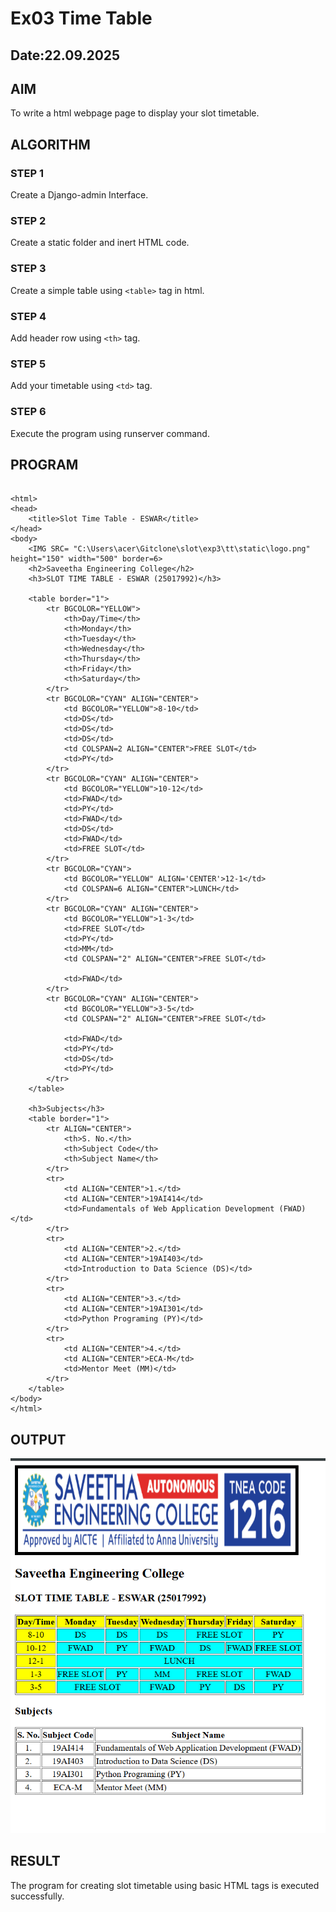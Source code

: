 # Ex03 Time Table
## Date:22.09.2025

## AIM
To write a html webpage page to display your slot timetable.

## ALGORITHM
### STEP 1
Create a Django-admin Interface.

### STEP 2
Create a static folder and inert HTML code.

### STEP 3
Create a simple table using ```<table>``` tag in html.

### STEP 4
Add header row using ```<th>``` tag.

### STEP 5
Add your timetable using ```<td>``` tag.

### STEP 6
Execute the program using runserver command.

## PROGRAM
```

<html>
<head>
    <title>Slot Time Table - ESWAR</title>
</head>
<body>
    <IMG SRC= "C:\Users\acer\Gitclone\slot\exp3\tt\static\logo.png" height="150" width="500" border=6>
    <h2>Saveetha Engineering College</h2>
    <h3>SLOT TIME TABLE - ESWAR (25017992)</h3>

    <table border="1">
        <tr BGCOLOR="YELLOW">
            <th>Day/Time</th>
            <th>Monday</th>
            <th>Tuesday</th>
            <th>Wednesday</th>
            <th>Thursday</th>
            <th>Friday</th>
            <th>Saturday</th>
        </tr>
        <tr BGCOLOR="CYAN" ALIGN="CENTER">
            <td BGCOLOR="YELLOW">8-10</td>
            <td>DS</td>
            <td>DS</td>
            <td>DS</td>
            <td COLSPAN=2 ALIGN="CENTER">FREE SLOT</td>
            <td>PY</td>
        </tr>
        <tr BGCOLOR="CYAN" ALIGN="CENTER">
            <td BGCOLOR="YELLOW">10-12</td>
            <td>FWAD</td>
            <td>PY</td>
            <td>FWAD</td>
            <td>DS</td>
            <td>FWAD</td>
            <td>FREE SLOT</td>
        </tr>
        <tr BGCOLOR="CYAN">
            <td BGCOLOR="YELLOW" ALIGN='CENTER'>12-1</td>
            <td COLSPAN=6 ALIGN="CENTER">LUNCH</td>
        </tr>
        <tr BGCOLOR="CYAN" ALIGN="CENTER">
            <td BGCOLOR="YELLOW">1-3</td>
            <td>FREE SLOT</td>
            <td>PY</td>
            <td>MM</td>
            <td COLSPAN="2" ALIGN="CENTER">FREE SLOT</td>
            
            <td>FWAD</td>
        </tr>
        <tr BGCOLOR="CYAN" ALIGN="CENTER">
            <td BGCOLOR="YELLOW">3-5</td>
            <td COLSPAN="2" ALIGN="CENTER">FREE SLOT</td>
            
            <td>FWAD</td>
            <td>PY</td>
            <td>DS</td>
            <td>PY</td>
        </tr>
    </table>

    <h3>Subjects</h3>
    <table border="1">
        <tr ALIGN="CENTER">
            <th>S. No.</th>
            <th>Subject Code</th>
            <th>Subject Name</th>
        </tr>
        <tr>
            <td ALIGN="CENTER">1.</td>
            <td ALIGN="CENTER">19AI414</td>
            <td>Fundamentals of Web Application Development (FWAD)</td>
        </tr>
        <tr>
            <td ALIGN="CENTER">2.</td>
            <td ALIGN="CENTER">19AI403</td>
            <td>Introduction to Data Science (DS)</td>
        </tr>
        <tr>
            <td ALIGN="CENTER">3.</td>
            <td ALIGN="CENTER">19AI301</td>
            <td>Python Programing (PY)</td>
        </tr>
        <tr>
            <td ALIGN="CENTER">4.</td>
            <td ALIGN="CENTER">ECA-M</td>
            <td>Mentor Meet (MM)</td>
        </tr>
    </table>
</body>
</html>
```

## OUTPUT

![alt text](<Screenshot 2025-09-22 093523.png>)

## RESULT
The program for creating slot timetable using basic HTML tags is executed successfully.
